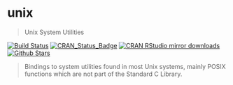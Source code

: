 # unix

> Unix System Utilities

[![Build Status](https://travis-ci.org/jeroen/unix.svg?branch=master)](https://travis-ci.org/jeroen/unix)
[![CRAN_Status_Badge](http://www.r-pkg.org/badges/version/unix)](https://cran.r-project.org/package=unix)
[![CRAN RStudio mirror downloads](http://cranlogs.r-pkg.org/badges/unix)](https://cran.r-project.org/package=unix)
[![Github Stars](https://img.shields.io/github/stars/jeroen/unix.svg?style=social&label=Github)](https://github.com/jeroen/unix)

> Bindings to system utilities found in most Unix systems, 
  mainly POSIX functions which are not part of the Standard C Library.

